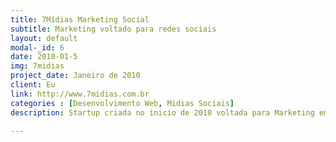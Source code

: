 ```yaml
---
title: 7Mídias Marketing Social
subtitle: Marketing voltado para redes sociais
layout: default
modal-_id: 6
date: 2010-01-5
img: 7midias
project_date: Janeiro de 2010
client: Eu
link: http://www.7midias.com.br
categories : [Desenvolvimento Web, Midias Sociais]
description: Startup criada no inicio de 2010 voltada para Marketing em redes sociais. Promovendo eventos físicos e virtual utilizando uma grande base de usuários e suas redes sociais como mecanismo de disseminação viral. O Usuário autenticava com suas redes sociais no sistema da 7Mídias, para cada evento promovido, um algoritimo calculava o nível de penetração, onde eram considerados a quantidade de seguidores, a quantidade de cliques nos links, dentre outros fatores para um calculo de quantos cupons aquele usuário receberia para participação do sorteio oferecido pelo cliente.

---
```

